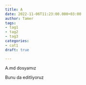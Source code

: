 ```yaml
---
title: A
date: 2022-11-06T11:23:00.000+03:00
author: Tamer
tags:
- tag1
- tag2
- tag3
categories:
- cat1
draft: true

---
```

A.md dosyamız

Bunu da editliyoruz